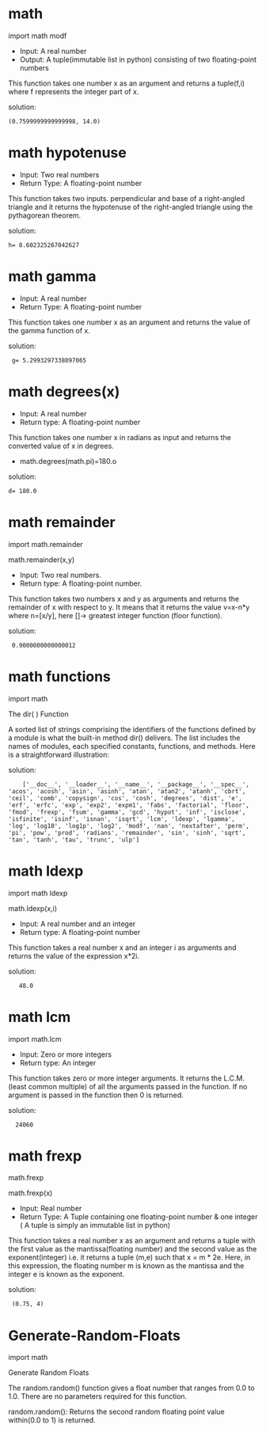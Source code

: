 # math
import math modf

* Input: A real number
* Output: A tuple(immutable list in python) consisting of two floating-point numbers

This function takes one number x as an argument and returns a tuple(f,i) where f represents the integer part of x.

solution:

    (0.7599999999999998, 14.0)

# math hypotenuse
* Input: Two real numbers
* Return Type: A floating-point number

This function takes two inputs. perpendicular and base of a right-angled triangle and it returns the hypotenuse of the right-angled triangle using the pythagorean theorem.

solution:

    h= 8.602325267042627
# math gamma

* Input: A real number
* Return Type: A floating-point number

This function takes one number x as an argument and returns the value of the gamma function of x.

solution:

     g= 5.2993297338097065
     
# math degrees(x)

* Input: A real number
* Return type: A floating-point number

This function takes one number x in radians as input and returns the converted value of x in degrees.
* math.degrees(math.pi)=180.o

solution:

    d= 180.0
# math remainder
import  math.remainder

math.remainder(x,y)

* Input: Two real numbers.
* Return type: A floating-point number.

This function takes two numbers x and y as arguments and returns the remainder of x with respect to y. It means that it returns the value v=x-n*y where n=[x/y], here []-> greatest integer function (floor function).

solution:

     0.9000000000000012
# math functions
import math

The dir( ) Function

A sorted list of strings comprising the identifiers of the functions defined by a module is what the built-in method dir() delivers.
The list includes the names of modules, each specified constants, functions, and methods. Here is a straightforward illustration:

solution:

        ['__doc__', '__loader__', '__name__', '__package__', '__spec__', 'acos', 'acosh', 'asin', 'asinh', 'atan', 'atan2', 'atanh', 'cbrt', 'ceil', 'comb', 'copysign', 'cos', 'cosh', 'degrees', 'dist', 'e', 'erf', 'erfc', 'exp', 'exp2', 'expm1', 'fabs', 'factorial', 'floor', 'fmod', 'frexp', 'fsum', 'gamma', 'gcd', 'hypot', 'inf', 'isclose', 'isfinite', 'isinf', 'isnan', 'isqrt', 'lcm', 'ldexp', 'lgamma', 'log', 'log10', 'log1p', 'log2', 'modf', 'nan', 'nextafter', 'perm', 'pi', 'pow', 'prod', 'radians', 'remainder', 'sin', 'sinh', 'sqrt', 'tan', 'tanh', 'tau', 'trunc', 'ulp']
# math ldexp
import math ldexp

math.ldexp(x,i)
* Input: A real number and an integer
* Return type: A floating-point number

This function takes a real number x and an integer i as arguments and returns the value of the expression x*2i.

solution:

       48.0
# math lcm
import math.lcm

* Input: Zero or more integers
* Return type: An integer

This function takes zero or more integer arguments. It returns the L.C.M. (least common multiple) of all the arguments passed in the function. If no argument is passed in the function then 0 is returned.

solution:

      24060
# math frexp
math.frexp

math.frexp(x)

* Input: Real number
* Return Type: A Tuple containing one floating-point number & one integer ( A tuple is simply an immutable list in python)

This function takes a real number x as an argument and returns a tuple with the first value as the mantissa(floating number) and the second value as the exponent(integer) i.e. it returns a tuple (m,e) such that x = m * 2e. Here, in this expression, the floating number m is known as the mantissa and the integer e is known as the exponent.

solution:

     (0.75, 4)
# Generate-Random-Floats
import math

Generate Random Floats

The random.random() function gives a float number that ranges from 0.0 to 1.0. There are no parameters required for this function.

random.random(): Returns the second random floating point value within(0.0 to 1) is returned.


